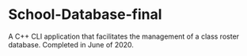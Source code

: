 # School-Database-final

A C++ CLI application that facilitates the management of a class roster database. Completed in June of 2020. 
